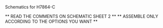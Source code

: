 Schematics for H7864-C

** READ THE COMMENTS ON SCHEMATIC SHEET 2 **
** ASSEMBLE ONLY ACCORDING TO THE OPTIONS YOU WANT **
